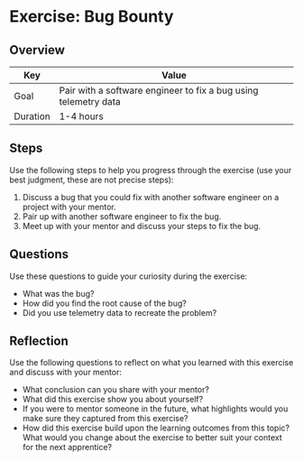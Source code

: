 # Exercise: Bug Bounty

## Overview

| Key | Value |
| --- | --- |
| Goal | Pair with a software engineer to fix a bug using telemetry data |
| Duration | 1-4 hours |

## Steps

Use the following steps to help you progress through the exercise (use your best judgment, these are not precise steps):

1. Discuss a bug that you could fix with another software engineer on a project with your mentor. 
2. Pair up with another software engineer to fix the bug. 
3. Meet up with your mentor and discuss your steps to fix the bug. 
## Questions

Use these questions to guide your curiosity during the exercise:

- What was the bug?
- How did you find the root cause of the bug?
- Did you use telemetry data to recreate the problem?

## Reflection

Use the following questions to reflect on what you learned with this exercise and discuss with your mentor:

- What conclusion can you share with your mentor?
- What did this exercise show you about yourself?
- If you were to mentor someone in the future, what highlights would you make sure they captured from this exercise? 
- How did this exercise build upon the learning outcomes from this topic? What would you change about the exercise to better suit your context for the next apprentice?


